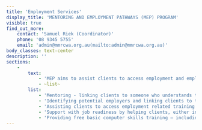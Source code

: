 ```yaml
---
title: 'Employment Services'
display_title: 'MENTORING AND EMPLOYMENT PATHWAYS (MEP) PROGRAM'
visible: true
find_out_more:
    contact: 'Samuel Riek (Coordinator)'
    phone: '08 9345 5755'
    email: 'admin@mmrcwa.org.au(mailto:admin@mmrcwa.org.au)'
body_classes: text-center
description: ''
sections:
    -
        text:
            - 'MEP aims to assist clients to access employment and employment programs aimed at preparing clients for the Australian labour market. Clients must be SSA eligible, meaning they have a humanitarian background, have permanent residence status, and have been in Australia less than 5 years. The program uses a range of strategies to support clients including:'
            - ~list~
        list:
            - 'Mentoring - linking clients to someone who understands the Australian labour market and workplace and can provide direct advice and support.'
            - 'Identifying potential employers and linking clients to them.'
            - 'Assisting clients to access employment related training.'
            - 'Support with job readiness by helping clients, either individually or through workshops, to prepare resumes; write cover letters; understand selection criteria and how to respond; learn about Australian workplace culture; job search techniques; and enhancing interview performance.'
            - 'Providing free basic computer skills training – including how to look for jobs on line.'
---
```


